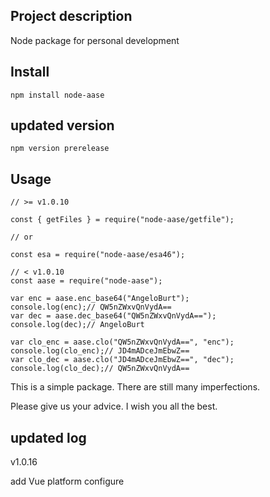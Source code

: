 ## Project description

Node package for personal development

## Install

```
npm install node-aase
```

## updated version

```
npm version prerelease
```

## Usage

```
// >= v1.0.10

const { getFiles } = require("node-aase/getfile");

// or

const esa = require("node-aase/esa46");

```

```
// < v1.0.10
const aase = require("node-aase");

var enc = aase.enc_base64("AngeloBurt");
console.log(enc);// QW5nZWxvQnVydA==
var dec = aase.dec_base64("QW5nZWxvQnVydA==");
console.log(dec);// AngeloBurt

var clo_enc = aase.clo("QW5nZWxvQnVydA==", "enc");
console.log(clo_enc);// JD4mADceJmEbwZ==
var clo_dec = aase.clo("JD4mADceJmEbwZ==", "dec");
console.log(clo_dec);// QW5nZWxvQnVydA==
```

This is a simple package. There are still many imperfections.

Please give us your advice. I wish you all the best.

## updated log

v1.0.16

add Vue platform configure
